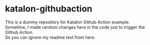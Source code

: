 # katalon-githubaction
This is a dummy repository for Katalon Github Action example. <br/>
Sometime, I made random changes here in the code just to trigger the Github Action. <br/>
So you can ignore my readme text from here.
